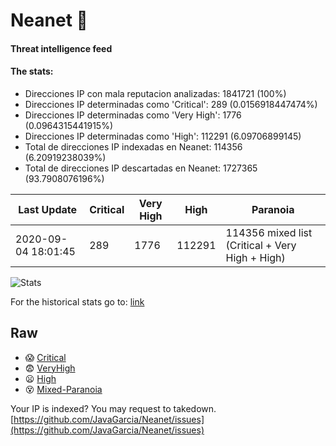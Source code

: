 # Neanet :hocho:
#### Threat intelligence feed
#### The stats:

- Direcciones IP con mala reputacion analizadas: 1841721 (100%)
- Direcciones IP determinadas como 'Critical':  289 (0.0156918447474%)
- Direcciones IP determinadas como 'Very High':  1776 (0.0964315441915%)
- Direcciones IP determinadas como 'High':  112291 (6.09706899145)
- Total de direcciones IP indexadas en Neanet:  114356 (6.20919238039%)
- Total de direcciones IP descartadas en Neanet:  1727365 (93.7908076196%)

| Last Update | Critical | Very High | High | Paranoia |
| --- | --- | --- | --- | --- |
| 2020-09-04 18:01:45 | 289 | 1776 | 112291 | 114356 mixed list (Critical + Very High + High)|

![Stats](https://docs.google.com/spreadsheets/d/e/2PACX-1vSnaNMIXVabIpDJjufMlzH7poXnshF3mgd8Is1g9ytUEzVsP5my4Trn8f-xkoLLQ38xpL3HtmUexLo6/pubchart?oid=501124687&format=image)

For the historical stats go to: [link](/stats.csv)
## Raw
- :scream: [Critical](https://raw.githubusercontent.com/JavaGarcia/Neanet/master/blacklists/neanet_critical.txt)
- :fearful: [VeryHigh](https://raw.githubusercontent.com/JavaGarcia/Neanet/master/blacklists/neanet_veryHigh.txtt)
- :frowning: [High](https://raw.githubusercontent.com/JavaGarcia/Neanet/master/blacklists/neanet_high.txt)
- :dizzy_face: [Mixed-Paranoia](https://raw.githubusercontent.com/JavaGarcia/Neanet/master/blacklists/neanet_all.txt)


Your IP is indexed? You may request to takedown. [https://github.com/JavaGarcia/Neanet/issues](https://github.com/JavaGarcia/Neanet/issues)



































































































































































































































































































































































































































































































































































